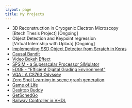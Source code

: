 ```yaml
---
layout: page
title: My Projects
---
```


- 3D Reconstruction in Cryogenic Electron Microscopy <br> [Btech Thesis Project] [Ongoing]
- Object Detection and Keypoint regression <br> [Virtual Internship with Uplara] [Ongoing]
- [Implementing SSD Object Detector from Scratch in Keras](https://github.com/rs9899/mySSDimplementation)
- [Causal Bandit](https://github.com/rs9899/causal-bandit)
- [Video Bokeh Effect](https://github.com/rs9899/Video-Bokeh-Effect)
- [SPSIM - a Superscalar Processor SIMulator](https://github.com/ys1998/spsim)
- [EDGE - "Efficient Digital Grading Environment"](https://github.com/ys1998/edge)
- [VQA : A CS763 Odyssey](https://github.com/aryanbdps9/VQA2019)
- [Zero Shot Learning in scene graph generation](https://github.com/rs9899/AMLProj)
- [Game of Life](https://github.com/rs9899/Game-of-life)
- [Desktop Buddy](https://github.com/ashish-221b/Hack-U)
- [GetSchedGo](https://github.com/ashish-221b/Get-Sched-Go)
- [Railway Controller in VHDL](https://github.com/Naman-ntc/Railway-Controller-FPGA)
